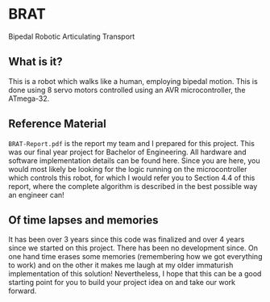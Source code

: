 # BRAT
Bipedal Robotic Articulating Transport
## What is it?
This is a robot which walks like a human, employing bipedal motion. This is done using 8 servo motors controlled using an AVR microcontroller,  the ATmega-32.
## Reference Material
`BRAT-Report.pdf` is the report my team and I prepared for this project. This was our final year project for Bachelor of Engineering. All hardware and software implementation details can be found here. Since you are here, you would most likely be looking for the logic running on the microcontroller which controls this robot, for which I would refer you to Section 4.4 of this report, where the complete algorithm is described in the best possible way an engineer can!
## Of time lapses and memories
It has been over 3 years since this code was finalized and over 4 years since we started on this project. There has been no development since. On one hand time erases some memories (remembering how we got everything to work) and on the other it makes me laugh at my older immaturish implementation of this solution! Nevertheless, I hope that this can be a good starting point for you to build your project idea on and take our work forward.
